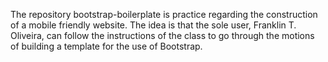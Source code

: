 <p>The repository bootstrap-boilerplate is practice regarding the construction of a mobile friendly website. The idea is that the sole user, Franklin T. Oliveira, can follow the instructions of the class to go through the motions of building a template for the use of Bootstrap.</p>